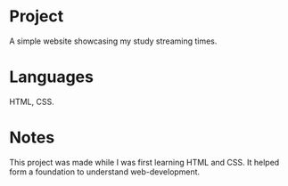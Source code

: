 # Project
A simple website showcasing my study streaming times.

# Languages
HTML, CSS.

# Notes
This project was made while I was first learning HTML and CSS. It helped form a foundation to understand web-development.
